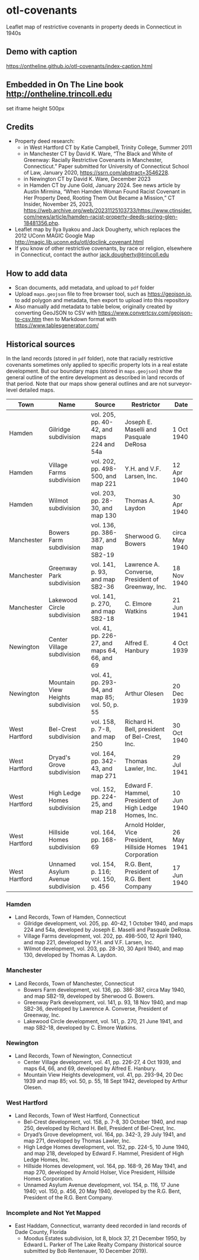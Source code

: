 # otl-covenants
Leaflet map of restrictive covenants in property deeds in Connecticut in 1940s

## Demo with caption
https://ontheline.github.io/otl-covenants/index-caption.html

## Embedded in On The Line book http://ontheline.trincoll.edu
set iframe height 500px

## Credits
- Property deed research:
  - in West Hartford CT by Katie Campbell, Trinity College, Summer 2011
  - in Manchester CT by David K. Ware, “The Black and White of Greenway: Racially Restrictive Covenants in Manchester, Connecticut.” Paper submitted for University of Connecticut School of Law, January 2020, https://ssrn.com/abstract=3546228.
  - in Newington CT by David K. Ware, December 2023
  - in Hamden CT by June Gold, January 2024. See news article by Austin Mirmina, “When Hamden Woman Found Racist Covenant in Her Property Deed, Rooting Them Out Became a Mission,” CT Insider, November 25, 2023, https://web.archive.org/web/20231125103733/https://www.ctinsider.com/news/article/hamden-racist-property-deeds-spring-glen-18481356.php.
- Leaflet map by Ilya Ilyakou and Jack Dougherty, which replaces the 2012 UConn MAGIC Google Map http://magic.lib.uconn.edu/otl/doclink_covenant.html
- If you know of other restrictive covenants, by race or religion, elsewhere in Connecticut, contact the author [jack.dougherty@trincoll.edu](mailto:jack.dougherty@trincoll.edu)

## How to add data
- Scan documents, add metadata, and upload to `pdf` folder
- Upload `maps.geojson` file to free browser tool, such as <https://geojson.io>, to add polygon and metadata, then export to upload into this repository
- Also manually add metadata to table below, originally created by converting GeoJSON to CSV with <https://www.convertcsv.com/geojson-to-csv.htm> then to Markdown format with <https://www.tablesgenerator.com/>

## Historical sources
In the land records (stored in `pdf` folder), note that racially restrictive covenants sometimes only applied to specific property lots in a real estate development. But our boundary maps (stored in `maps.geojson`) show the general outline of the entire development as described in land records of that period. Note that our maps show general outlines and are not surveyor-level detailed maps.

| Town | Name | Source | Restrictor | Date |
|---|---|---|---|---|
| Hamden | Gilridge subdivision | vol. 205, pp. 40-42, and maps 224 and 54a | Joseph E. Maselli and Pasquale DeRosa | 1 Oct 1940 |
| Hamden | Village Farms subdivision | vol. 202, pp. 498-500, and map 221 | Y.H. and V.F. Larsen, Inc. | 12 Apr 1940 |
| Hamden | Wilmot subdivision | vol. 203, pp. 28-30, and map 130 | Thomas A. Laydon | 30 Apr 1940 |
| Manchester | Bowers Farm subdivision | vol. 136, pp. 386-387, and map SB2-19 | Sherwood G. Bowers | circa May 1940 |
| Manchester | Greenway Park subdivision | vol. 141, p. 93, and map SB2-36 | Lawrence A. Converse, President of Greenway, Inc. | 18 Nov 1940 |
| Manchester | Lakewood Circle subdivision | vol. 141, p. 270, and map SB2-18 | C. Elmore Watkins | 21 Jun 1941 |
| Newington | Center Village subdivision | vol. 41, pp. 226-27, and maps 64, 66, and 69 | Alfred E. Hanbury | 4 Oct 1939 |
| Newington | Mountain View Heights subdivision | vol. 41, pp. 293-94, and map 85; vol. 50, p. 55 | Arthur Olesen | 20 Dec 1939 |
| West Hartford | Bel-Crest subdivision | vol. 158, p. 7-8, and map 250 | Richard H. Bell, president of Bel-Crest, Inc. | 30 Oct 1940 |
| West Hartford | Dryad's Grove subdivision | vol. 164, pp. 342-43, and map 271 | Thomas Lawler, Inc. | 29 Jul 1941 |
| West Hartford | High Ledge Homes subdivision | vol. 152, pp. 224-25, and map 218 | Edward F. Hammel, President of High Ledge Homes, Inc. | 10 Jun 1940 |
| West Hartford | Hillside Homes subdivision | vol. 164, pp. 168-69 | Arnold Holder, Vice President, Hillside Homes Corporation | 26 May 1941 |
| West Hartford | Unnamed Asylum Avenue subdivision | vol. 154, p. 116; vol. 150, p. 456 | R.G. Bent, President of R.G. Bent Company | 17 Jun 1940 |

### Hamden
- Land Records, Town of Hamden, Connecticut
  - Gilridge development, vol. 205, pp. 40-42, 1 October 1940, and maps 224 and 54a, developed by Joseph E. Maselli and Pasquale DeRosa.
  - Village Farms development, vol. 202, pp. 498-500, 12 April 1940, and map 221, developed by Y.H. and V.F. Larsen, Inc.
  - Wilmot development, vol. 203, pp. 28-30, 30 April 1940, and map 130, developed by Thomas A. Laydon.
### Manchester
- Land Records, Town of Manchester, Connecticut
  - Bowers Farm development, vol. 136, pp. 386-387, circa May 1940, and map SB2-19, developed by Sherwood G. Bowers.
  - Greenway Park development, vol. 141, p. 93, 18 Nov 1940, and map SB2-36, developed by Lawrence A. Converse, President of Greenway, Inc.
  - Lakewood Circle development, vol. 141, p. 270, 21 June 1941, and map SB2-18, developed by C. Elmore Watkins.
### Newington
- Land Records, Town of Newington, Connecticut
  - Center Village development, vol. 41, pp. 226-27, 4 Oct 1939, and maps 64, 66, and 69, developed by Alfred E. Hanbury.
  - Mountain View Heights development, vol. 41, pp. 293-94, 20 Dec 1939 and map 85; vol. 50, p. 55, 18 Sept 1942, developed by Arthur Olesen.
### West Hartford
- Land Records, Town of West Hartford, Connecticut
  - Bel-Crest development, vol. 158, p. 7-8, 30 October 1940, and map 250, developed by Richard H. Bell, President of Bel-Crest, Inc.
  - Dryad’s Grove development, vol. 164, pp. 342-3, 29 July 1941, and map 271, developed by Thomas Lawler, Inc.
  - High Ledge Homes development, vol. 152, pp. 224-5, 10 June 1940, and map 218, developed by Edward F. Hammel, President of High Ledge Homes, Inc.
  - Hillside Homes development, vol. 164, pp. 168-9, 26 May 1941, and map 270, developed by Arnold Holser, Vice President, Hillside Homes Corporation.
  - Unnamed Asylum Avenue development, vol. 154, p. 116, 17 June 1940; vol. 150, p. 456, 20 May 1940, developed by the R.G. Bent, President of the R.G. Bent Company.
### Incomplete and Not Yet Mapped
- East Haddam, Connecticut, warranty deed recorded in land records of Dade County, Florida
  - Moodus Estates subdivision, lot 8, block 37, 21 December 1950, by Edward L. Parker of The Lake Realty Company (historical source submitted by Bob Rentenauer, 10 December 2019).
